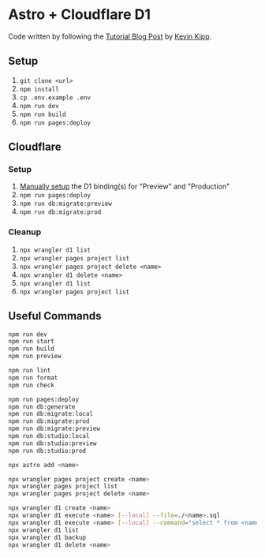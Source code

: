 # Astro + Cloudflare D1

Code written by following the [Tutorial Blog Post](https://kevinkipp.com/blog/going-full-stack-on-astro-with-cloudflare-d1-and-drizzle) by [Kevin Kipp](https://kevinkipp.com).

## Setup

1. `git clone <url>`
2. `npm install`
3. `cp .env.example .env`
4. `npm run dev`
5. `npm run build`
6. `npm run pages:deploy`

## Cloudflare

### Setup

1. [Manually setup](https://developers.cloudflare.com/pages/functions/bindings/#d1-databases) the D1 binding(s) for "Preview" and "Production"
1. `npm run pages:deploy`
1. `npm run db:migrate:preview`
1. `npm run db:migrate:prod`

### Cleanup

1. `npx wrangler d1 list`
2. `npx wrangler pages project list`
3. `npx wrangler pages project delete <name>`
4. `npx wrangler d1 delete <name>`
5. `npx wrangler d1 list`
6. `npx wrangler pages project list`

## Useful Commands

```sh
npm run dev
npm run start
npm run build
npm run preview

npm run lint
npm run format
npm run check

npm run pages:deploy
npm run db:generate
npm run db:migrate:local
npm run db:migrate:prod
npm run db:migrate:preview
npm run db:studio:local
npm run db:studio:preview
npm run db:studio:prod

npx astro add <name>

npx wrangler pages project create <name>
npx wrangler pages project list
npx wrangler pages project delete <name>

npx wrangler d1 create <name>
npx wrangler d1 execute <name> [--local] --file=./<name>.sql
npx wrangler d1 execute <name> [--local] --command="select * from <name>;"
npx wrangler d1 list
npx wrangler d1 backup
npx wrangler d1 delete <name>
```

